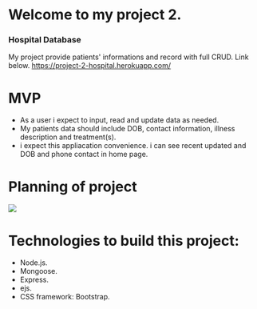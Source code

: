 # Welcome to my project 2.
### Hospital Database

My project provide patients' informations and record with full CRUD.
Link below.
https://project-2-hospital.herokuapp.com/
# MVP
- As a user i expect to input, read and update data as needed. 
- My patients data should include DOB, contact information, illness description and treatment(s).
- i expect this appliacation convenience. i can see recent updated and DOB and phone contact in home page. 
# Planning of project

![](https://i.imgur.com/FtTh0fC.png)

# Technologies to build this project:
- Node.js.
- Mongoose.
- Express.
- ejs.
- CSS framework: Bootstrap.
